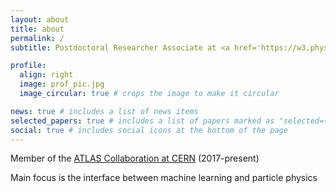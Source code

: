 ```yaml
---
layout: about
title: about
permalink: /
subtitle: Postdoctoral Researcher Associate at <a href='https://w3.physics.arizona.edu/'>University of Arizona</a>

profile:
  align: right
  image: prof_pic.jpg
  image_circular: true # crops the image to make it circular

news: true # includes a list of news items
selected_papers: true # includes a list of papers marked as "selected={true}"
social: true # includes social icons at the bottom of the page
---
```


Member of the <a href='https://atlas.cern/'>ATLAS Collaboration at CERN</a> (2017-present)

Main focus is the interface between machine learning and particle physics